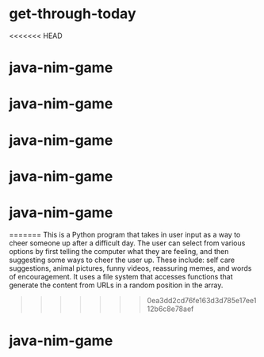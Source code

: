 # get-through-today
<<<<<<< HEAD
# java-nim-game
# java-nim-game
# java-nim-game
# java-nim-game
# java-nim-game
=======
This is a Python program that takes in user input as a way to cheer someone up after a difficult day. The user can select from various options by first telling the computer what they are feeling, and then suggesting some ways to cheer the user up. These include: self care suggestions, animal pictures, funny videos, reassuring memes, and words of encouragement. It uses a file system that accesses functions that generate the content from URLs in a random position in the array. 
>>>>>>> 0ea3dd2cd76fe163d3d785e17ee112b6c8e78aef
# java-nim-game
